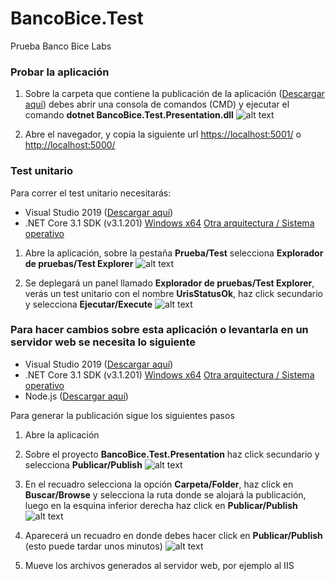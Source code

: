 # BancoBice.Test
Prueba Banco Bice Labs

### Probar la aplicación
1. Sobre la carpeta que contiene la publicación de la aplicación ([Descargar aquí](https://github.com/alvarocabrini/BancoBicePublish)) debes abrir una consola de comandos (CMD) y ejecutar el comando **dotnet BancoBice.Test.Presentation.dll** 
![alt text](https://fotos.subefotos.com/a664c68b82c1879e68c9ef718e95ff6co.png "CMD dotnet")

2. Abre el navegador, y copia la siguiente url [https://localhost:5001/](https://localhost:5001/) o [http://localhost:5000/](http://localhost:5000/)


### Test unitario
Para correr el test unitario necesitarás:
  - Visual Studio 2019 ([Descargar aquí](https://visualstudio.microsoft.com/es/thank-you-downloading-visual-studio/?sku=Community&rel=16))
  - .NET Core 3.1 SDK (v3.1.201) [Windows x64](https://dotnet.microsoft.com/download/dotnet-core/thank-you/sdk-3.1.201-windows-x64-installer) [Otra arquitectura / Sistema operativo](https://dotnet.microsoft.com/download/dotnet-core/3.1)

1. Abre la aplicación, sobre la pestaña **Prueba/Test** selecciona **Explorador de pruebas/Test Explorer**
![alt text](https://fotos.subefotos.com/02f2d32769233e1e214c1c4194b8dbado.png "Explorador de pruebas")

2. Se deplegará un panel llamado **Explorador de pruebas/Test Explorer**, verás un test unitario con el nombre **UrisStatusOk**, haz click secundario y selecciona **Ejecutar/Execute**
![alt text](https://fotos.subefotos.com/4a7de7f6908e362d873f18421fadf807o.png "Explorador de pruebas")


### Para hacer cambios sobre esta aplicación o levantarla en un servidor web se necesita lo siguiente
  - Visual Studio 2019 ([Descargar aquí](https://visualstudio.microsoft.com/es/thank-you-downloading-visual-studio/?sku=Community&rel=16))
  - .NET Core 3.1 SDK (v3.1.201) [Windows x64](https://dotnet.microsoft.com/download/dotnet-core/thank-you/sdk-3.1.201-windows-x64-installer) [Otra arquitectura / Sistema operativo](https://dotnet.microsoft.com/download/dotnet-core/3.1)
  - Node.js ([Descargar aquí](https://nodejs.org/es/download/))
  
Para generar la publicación sigue los siguientes pasos
1. Abre la aplicación
2. Sobre el proyecto **BancoBice.Test.Presentation** haz click secundario y selecciona **Publicar/Publish**
![alt text](https://docs.microsoft.com/en-us/visualstudio/deployment/media/quickstart-publish.png?view=vs-2019 "Crear perfil publicación")

3. En el recuadro selecciona la opción **Carpeta/Folder**, haz click en **Buscar/Browse** y selecciona la ruta donde se alojará la publicación, luego en la esquina inferior derecha haz click en **Publicar/Publish**
![alt text](https://docs.microsoft.com/en-us/visualstudio/deployment/media/quickstart-publish-folder.png?view=vs-2019 "Configurar publicación")

4. Aparecerá un recuadro en donde debes hacer click en **Publicar/Publish** (esto puede tardar unos minutos) 
![alt text](https://docs.microsoft.com/en-us/visualstudio/deployment/media/quickstart-publish-folder-summary.png?view=vs-2019 "Generar publicación")

5. Mueve los archivos generados al servidor web, por ejemplo al IIS
